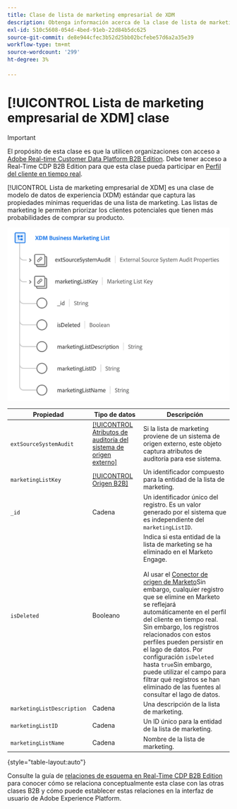 ```yaml
---
title: Clase de lista de marketing empresarial de XDM
description: Obtenga información acerca de la clase de lista de marketing empresarial de XDM en el modelo de datos de experiencia (XDM).
exl-id: 510c5608-054d-4bed-91eb-22d84b5dc625
source-git-commit: de8e944cfec3b52d25bb02bcfebe57d6a2a35e39
workflow-type: tm+mt
source-wordcount: '299'
ht-degree: 3%

---
```


# [!UICONTROL Lista de marketing empresarial de XDM] clase

>[!IMPORTANT]
>
>El propósito de esta clase es que la utilicen organizaciones con acceso a [Adobe Real-time Customer Data Platform B2B Edition](../../../rtcdp/b2b-overview.md). Debe tener acceso a Real-Time CDP B2B Edition para que esta clase pueda participar en [Perfil del cliente en tiempo real](../../../profile/home.md).

[!UICONTROL Lista de marketing empresarial de XDM] es una clase de modelo de datos de experiencia (XDM) estándar que captura las propiedades mínimas requeridas de una lista de marketing. Las listas de marketing le permiten priorizar los clientes potenciales que tienen más probabilidades de comprar su producto.

![La estructura de la clase de la lista de marketing empresarial de XDM tal como aparece en la interfaz de usuario](../../images/classes/b2b/business-marketing-list.png)

| Propiedad | Tipo de datos | Descripción |
| --- | --- | --- |
| `extSourceSystemAudit` | [[!UICONTROL Atributos de auditoría del sistema de origen externo]](../../data-types/external-source-system-audit-attributes.md) | Si la lista de marketing proviene de un sistema de origen externo, este objeto captura atributos de auditoría para ese sistema. |
| `marketingListKey` | [[!UICONTROL Origen B2B]](../../data-types/b2b-source.md) | Un identificador compuesto para la entidad de la lista de marketing. |
| `_id` | Cadena | Un identificador único del registro. Es un valor generado por el sistema que es independiente del `marketingListID`. |
| `isDeleted` | Booleano | Indica si esta entidad de la lista de marketing se ha eliminado en el Marketo Engage.<br><br>Al usar el [Conector de origen de Marketo](../../../sources/connectors/adobe-applications/marketo/marketo.md)Sin embargo, cualquier registro que se elimine en Marketo se reflejará automáticamente en el perfil del cliente en tiempo real. Sin embargo, los registros relacionados con estos perfiles pueden persistir en el lago de datos. Por configuración `isDeleted` hasta `true`Sin embargo, puede utilizar el campo para filtrar qué registros se han eliminado de las fuentes al consultar el lago de datos. |
| `marketingListDescription` | Cadena | Una descripción de la lista de marketing. |
| `marketingListID` | Cadena | Un ID único para la entidad de la lista de marketing. |
| `marketingListName` | Cadena | Nombre de la lista de marketing. |

{style="table-layout:auto"}

Consulte la guía de [relaciones de esquema en Real-Time CDP B2B Edition](../../tutorials/relationship-b2b.md) para conocer cómo se relaciona conceptualmente esta clase con las otras clases B2B y cómo puede establecer estas relaciones en la interfaz de usuario de Adobe Experience Platform.
